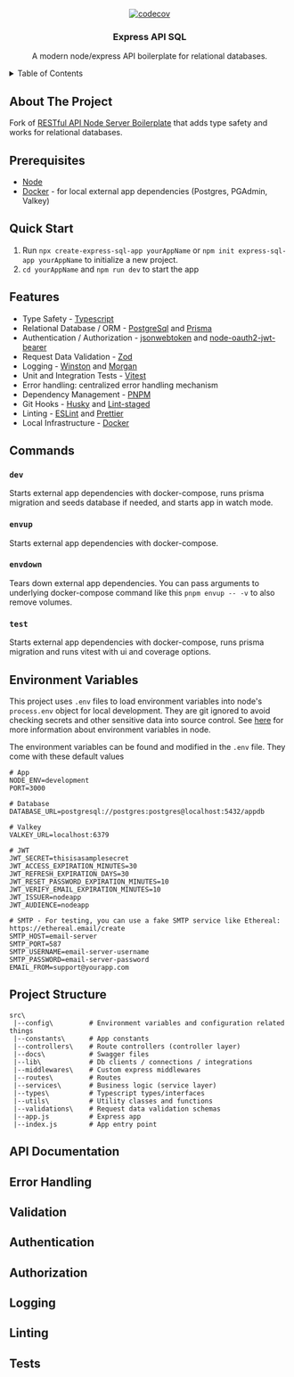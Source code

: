 <a id="readme-top"></a>

<!-- PROJECT LOGO -->
<div align="center">

[![codecov](https://codecov.io/gh/ividrine/express-api-sql/graph/badge.svg?token=WN052EGT8S)](https://codecov.io/gh/ividrine/express-api-sql)

   <h3 align="center">Express API SQL</h3>

  <p align="center">
   A modern node/express API boilerplate for relational databases.
  </p>
</div>

<!-- TABLE OF CONTENTS -->
<details>
   <summary>Table of Contents</summary>
   <ol>
      <li><a href="#about-the-project">About The Project</a></li>
      <li><a href="#prerequisites">Prerequisites</a></li>
      <li>
         <a href="#quick-start">Quick Start</a>
      </li>
      <li><a href="#features">Features</a></li>
      <li><a href="#commands">Commands</a></li>
      <li><a href="#environment-variables">Environment Variables</a></li>
      <li><a href="#project-structure">Project Structure</a></li>
      <li><a href="#api-documentation">API Documentation</a></li>
      <li><a href="#error-handling">Error Handling</a></li>
      <li><a href="#validation">Validation</a></li>
      <li><a href="#authentication">Authentication</a></li>
      <li><a href="#authorization">Authorization</a></li>
      <li><a href="#logging">Logging</a></li>
      <li><a href="#linting">Linting</a></li>
   </ol>
</details>

<!-- ABOUT THE PROJECT -->

## About The Project

Fork of [RESTful API Node Server Boilerplate](https://github.com/hagopj13/node-express-boilerplate) that adds type safety and works for relational databases.

## Prerequisites

- [Node](https://nodejs.org/en/download)
- [Docker](https://www.docker.com/) - for local external app dependencies (Postgres, PGAdmin, Valkey)

## Quick Start

1. Run `npx create-express-sql-app yourAppName` or `npm init express-sql-app yourAppName` to initialize a new project.
2. `cd yourAppName` and `npm run dev` to start the app

## Features

- Type Safety - [Typescript](https://www.typescriptlang.org/)
- Relational Database / ORM - [PostgreSql](https://www.postgresql.org/) and [Prisma](https://www.prisma.io/)
- Authentication / Authorization - [jsonwebtoken](https://github.com/auth0/node-jsonwebtoken) and [node-oauth2-jwt-bearer](https://github.com/auth0/node-oauth2-jwt-bearer)
- Request Data Validation - [Zod](https://zod.dev/)
- Logging - [Winston](https://github.com/winstonjs/winston) and [Morgan](https://github.com/expressjs/morgan)
- Unit and Integration Tests - [Vitest](https://vitest.dev/)
- Error handling: centralized error handling mechanism
- Dependency Management - [PNPM](https://pnpm.io/)
- Git Hooks - [Husky](https://typicode.github.io/husky/) and [Lint-staged](https://github.com/lint-staged/lint-staged)
- Linting - [ESLint](https://eslint.org/) and [Prettier](https://prettier.io/)
- Local Infrastructure - [Docker](https://www.docker.com/)

## Commands

### `dev`

Starts external app dependencies with docker-compose, runs prisma migration and seeds database if needed, and starts app in watch mode.

### `envup`

Starts external app dependencies with docker-compose.

### `envdown`

Tears down external app dependencies. You can pass arguments to underlying docker-compose command like this `pnpm envup -- -v` to also remove volumes.

### `test`

Starts external app dependencies with docker-compose, runs prisma migration and runs vitest with ui and coverage options.

## Environment Variables

This project uses `.env` files to load environment variables into node's `process.env` object for local development. They are git ignored to avoid checking secrets and other sensitive data into source control. See [here](https://nodejs.org/en/learn/command-line/how-to-read-environment-variables-from-nodejs) for more information about environment variables in node.

The environment variables can be found and modified in the `.env` file. They come with these default values

```
# App
NODE_ENV=development
PORT=3000

# Database
DATABASE_URL=postgresql://postgres:postgres@localhost:5432/appdb

# Valkey
VALKEY_URL=localhost:6379

# JWT
JWT_SECRET=thisisasamplesecret
JWT_ACCESS_EXPIRATION_MINUTES=30
JWT_REFRESH_EXPIRATION_DAYS=30
JWT_RESET_PASSWORD_EXPIRATION_MINUTES=10
JWT_VERIFY_EMAIL_EXPIRATION_MINUTES=10
JWT_ISSUER=nodeapp
JWT_AUDIENCE=nodeapp

# SMTP - For testing, you can use a fake SMTP service like Ethereal: https://ethereal.email/create
SMTP_HOST=email-server
SMTP_PORT=587
SMTP_USERNAME=email-server-username
SMTP_PASSWORD=email-server-password
EMAIL_FROM=support@yourapp.com
```

## Project Structure

```
src\
 |--config\         # Environment variables and configuration related things
 |--constants\      # App constants
 |--controllers\    # Route controllers (controller layer)
 |--docs\           # Swagger files
 |--lib\            # Db clients / connections / integrations
 |--middlewares\    # Custom express middlewares
 |--routes\         # Routes
 |--services\       # Business logic (service layer)
 |--types\          # Typescript types/interfaces
 |--utils\          # Utility classes and functions
 |--validations\    # Request data validation schemas
 |--app.js          # Express app
 |--index.js        # App entry point
```

## API Documentation

## Error Handling

## Validation

## Authentication

## Authorization

## Logging

## Linting

## Tests
